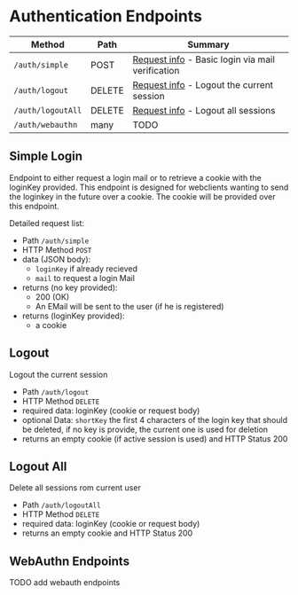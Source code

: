 # Authentication Endpoints

| Method            | Path   | Summary                                                           |
| ----------------- | ------ | ----------------------------------------------------------------- |
| `/auth/simple`    | POST   | [Request info](#simple-login) - Basic login via mail verification |
| `/auth/logout`    | DELETE | [Request info](#logout-session) - Logout the current session      |
| `/auth/logoutAll` | DELETE | [Request info](#logout-all) - Logout all sessions                 |
| `/auth/webauthn`  | many   | TODO                                                              |

## Simple Login

Endpoint to either request a login mail or to retrieve a cookie with the loginKey provided.
This endpoint is designed for webclients wanting to send the loginkey in the future over a cookie. The cookie will be provided over this endpoint.

Detailed request list:

-   Path `/auth/simple`
-   HTTP Method `POST`
-   data (JSON body):
    -   `loginKey` if already recieved
    -   `mail` to request a login Mail
-   returns (no key provided):
    -   200 (OK)
    -   An EMail will be sent to the user (if he is registered)
-   returns (loginKey provided):
    -   a cookie

## Logout

Logout the current session

-   Path `/auth/logout`
-   HTTP Method `DELETE`
-   required data: loginKey (cookie or request body)
-   optional Data: `shortKey` the first 4 characters of the login key that should be deleted, if no key is provide, the current one is used for deletion
-   returns an empty cookie (if active session is used) and HTTP Status 200

## Logout All

Delete all sessions rom current user

-   Path `/auth/logoutAll`
-   HTTP Method `DELETE`
-   required data: loginKey (cookie or request body)
-   returns an empty cookie and HTTP Status 200

## WebAuthn Endpoints

TODO add webauth endpoints
